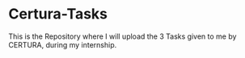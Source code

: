 # Certura-Tasks
This is the Repository where I will upload the 3 Tasks given to me by CERTURA, during my internship.
